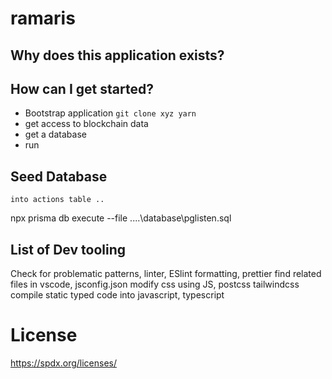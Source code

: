 # ramaris
## Why does this application exists?
## How can I get started?


- Bootstrap application
`git clone xyz
yarn `
- get access to blockchain data
- get a database
- run


## Seed Database
`into actions table ..`

npx prisma db execute --file ..\..\database\pglisten.sql


## List of Dev tooling
Check for problematic patterns, linter, ESlint
formatting, prettier
find related files in vscode, jsconfig.json
modify css using JS, postcss
tailwindcss
compile static typed code into javascript, typescript

# License
https://spdx.org/licenses/